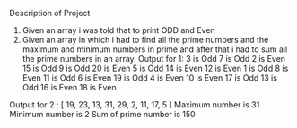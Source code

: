 Description of Project
1. Given an array i was told that to print ODD and Even 
2. Given an array in which i had to find all the prime numbers and the maximum and minimum numbers in prime and after that i had to sum all the prime numbers in an array.
Output for 1:
3 is Odd
7 is Odd
2 is Even
15 is Odd
9 is Odd
20 is Even
5 is Odd
14 is Even
12 is Even
1 is Odd
8 is Even
11 is Odd
6 is Even
19 is Odd
4 is Even
10 is Even
17 is Odd
13 is Odd
16 is Even
18 is Even

Output for 2 : 
[
  19, 23, 13, 31, 29,
   2, 11, 17,  5
]
Maximum number is 31
Minimum number is 2
Sum of prime number is 150